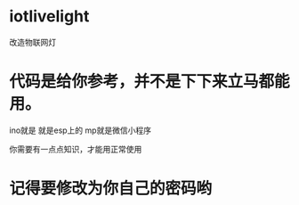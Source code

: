 # iotlivelight
 改造物联网灯

# 代码是给你参考，并不是下下来立马都能用。
ino就是 就是esp上的
mp就是微信小程序

你需要有一点点知识，才能用正常使用

# 记得要修改为你自己的密码哟
